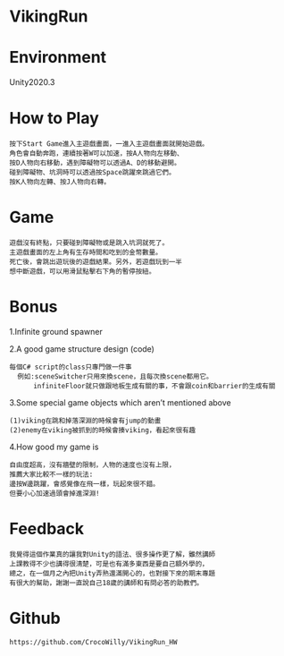 # VikingRun



# Environment
Unity2020.3

# How to Play

    按下Start Game進入主遊戲畫面，一進入主遊戲畫面就開始遊戲。
    角色會自動奔跑，連續按著W可以加速，按A人物向左移動、
    按D人物向右移動，遇到障礙物可以透過A、D的移動避開。
    碰到障礙物、坑洞時可以透過按Space跳躍來跳過它們。
    按K人物向左轉、按J人物向右轉。

# Game

    遊戲沒有終點，只要碰到障礙物或是跳入坑洞就死了。
    主遊戲畫面的左上角有生存時間和吃到的金幣數量。
    死亡後，會跳出遊玩後的遊戲結果。另外，若遊戲玩到一半
    想中斷遊戲，可以用滑鼠點擊右下角的暫停按紐。

# Bonus

1.Infinite ground spawner

2.A good game structure design (code)

    每個C# script的class只專門做一件事
      例如:sceneSwitcher只用來換scene，且每次換scene都用它。
          infiniteFloor就只做跟地板生成有關的事，不會跟coin和barrier的生成有關

3.Some special game objects which aren’t mentioned above
  
    (1)viking在跳和掉落深淵的時候會有jump的動畫
    (2)enemy在viking被抓到的時候會揍viking，看起來很有趣

4.How good my game is
  
    自由度超高，沒有牆壁的限制，人物的速度也沒有上限，
    推薦大家比較不一樣的玩法:
    邊按W邊跳躍，會感覺像在飛一樣，玩起來很不錯。
    但要小心加速過頭會掉進深淵!


# Feedback

    我覺得這個作業真的讓我對Unity的語法、很多操作更了解，雖然講師
    上課教得不少也講得很清楚，可是也有滿多東西是要自己額外學的，
    總之，在一個月之內把Unity弄熟還滿開心的，也對接下來的期末專題
    有很大的幫助，謝謝一直說自己18歲的講師和有問必答的助教們。
    
# Github

    https://github.com/CrocoWilly/VikingRun_HW
